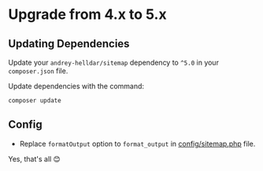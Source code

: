 # Upgrade from 4.x to 5.x

## Updating Dependencies

Update your `andrey-helldar/sitemap` dependency to `^5.0` in your `composer.json` file.

Update dependencies with the command:
```
composer update
```


## Config

* Replace `formatOutput` option to `format_output` in [config/sitemap.php](../src/config/sitemap.php) file.


Yes, that's all 😊
